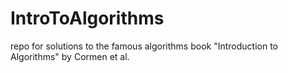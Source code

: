 # IntroToAlgorithms
repo for solutions to the famous algorithms book "Introduction to Algorithms" by Cormen et al.
